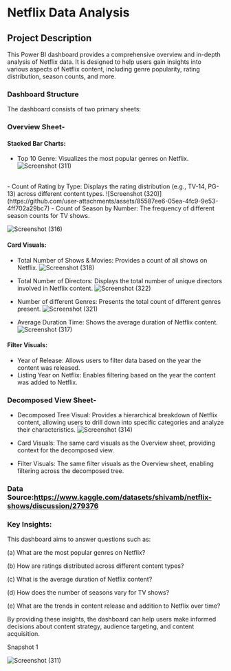 # Netflix Data Analysis
## Project Description

This Power BI dashboard provides a comprehensive overview and in-depth analysis of Netflix data. It is designed to help users gain insights into various aspects of Netflix content, including genre popularity, rating distribution, season counts, and more.

### Dashboard Structure
The dashboard consists of two primary sheets:

### Overview Sheet-
#### Stacked Bar Charts:
- Top 10 Genre: Visualizes the most popular genres on Netflix.<br>
![Screenshot (311)](https://github.com/user-attachments/assets/6959ac2d-8419-4ce6-bb31-7c65a84bd924)
<br>
- Count of Rating by Type: Displays the rating distribution (e.g., TV-14, PG-13) across different content types.
![Screenshot (320)](https://github.com/user-attachments/assets/85587ee6-05ea-4fc9-9e53-4ff702a29bc7)
- Count of Season by Number: The frequency of different season counts for TV shows.

![Screenshot (316)](https://github.com/user-attachments/assets/a884e55b-df6f-485e-91ff-7a4fc0234229)

#### Card Visuals:
- Total Number of Shows & Movies: Provides a count of all shows on Netflix.
![Screenshot (318)](https://github.com/user-attachments/assets/c8ac8f99-d61e-4b3d-8c21-4372c8587d6e)
- Total Number of Directors: Displays the total number of unique directors involved in Netflix content.
![Screenshot (322)](https://github.com/user-attachments/assets/ad24b491-80b8-4272-b76b-35b69af9e0e2)

- Number of different Genres: Presents the total count of different genres present.
![Screenshot (321)](https://github.com/user-attachments/assets/df1b3d32-0cee-4eb8-a6c7-f28a9ab6c89d)


- Average Duration Time: Shows the average duration of Netflix content.
![Screenshot (317)](https://github.com/user-attachments/assets/cf4f8a50-c8bb-414d-9a05-5e44a21e3270)

#### Filter Visuals:
- Year of Release: Allows users to filter data based on the year the content was released.
- Listing Year on Netflix: Enables filtering based on the year the content was added to Netflix.

### Decomposed View Sheet-
- Decomposed Tree Visual: Provides a hierarchical breakdown of Netflix content, allowing users to drill down into specific categories and analyze their characteristics.
![Screenshot (314)](https://github.com/user-attachments/assets/cb1cab0e-6716-458d-973a-d0f45aa7eb97)


- Card Visuals: The same card visuals as the Overview sheet, providing context for the decomposed view.

- Filter Visuals: The same filter visuals as the Overview sheet, enabling filtering across the decomposed tree.

### Data Source:https://www.kaggle.com/datasets/shivamb/netflix-shows/discussion/279376

### Key Insights:

This dashboard aims to answer questions such as:

(a) What are the most popular genres on Netflix?

(b) How are ratings distributed across different content types?

(c) What is the average duration of Netflix content?

(d) How does the number of seasons vary for TV shows?

(e) What are the trends in content release and addition to Netflix over time?

By providing these insights, the dashboard can help users make informed decisions about content strategy, audience targeting, and content acquisition.

Snapshot 1

![Screenshot (311)](https://github.com/user-attachments/assets/d7db5d1b-f1bb-42b1-952c-2f98e3a1ad26)




